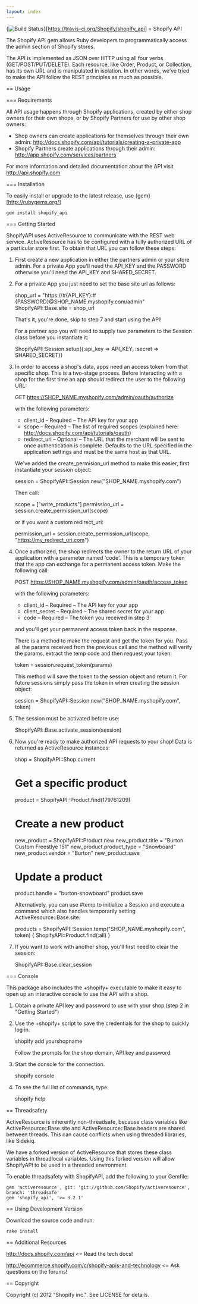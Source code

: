 ```yaml
---
layout: index
---
```


{<img src="https://travis-ci.org/Shopify/shopify_api.png?branch=master" alt="Build Status" />}[https://travis-ci.org/Shopify/shopify_api]
= Shopify API

The Shopify API gem allows Ruby developers to programmatically access the admin section of Shopify stores.

The API is implemented as JSON over HTTP using all four verbs (GET/POST/PUT/DELETE). Each resource, like Order, Product, or Collection, has its own URL and is manipulated in isolation. In other words, we’ve tried to make the API follow the REST principles as much as possible.


== Usage

=== Requirements

All API usage happens through Shopify applications, created by either shop owners for their own shops, or by Shopify Partners for use by other shop owners:

* Shop owners can create applications for themselves through their own admin: http://docs.shopify.com/api/tutorials/creating-a-private-app
* Shopify Partners create applications through their admin: http://app.shopify.com/services/partners

For more information and detailed documentation about the API visit http://api.shopify.com


=== Installation

To easily install or upgrade to the latest release, use {gem}[http://rubygems.org/]

    gem install shopify_api


=== Getting Started

ShopifyAPI uses ActiveResource to communicate with the REST web service. ActiveResource has to be configured with a fully authorized URL of a particular store first. To obtain that URL you can follow these steps:

1. First create a new application in either the partners admin or your store admin. For a private App you'll need the API_KEY and the PASSWORD otherwise you'll need the API_KEY and SHARED_SECRET.

2. For a private App you just need to set the base site url as follows:

    shop_url = "https://#{API_KEY}:#{PASSWORD}@SHOP_NAME.myshopify.com/admin"
    ShopifyAPI::Base.site = shop_url

   That's it, you're done, skip to step 7 and start using the API!

   For a partner app you will need to supply two parameters to the Session class before you instantiate it:

    ShopifyAPI::Session.setup({:api_key => API_KEY, :secret => SHARED_SECRET})

3. In order to access a shop's data, apps need an access token from that specific shop. This is a two-stage process. Before interacting with a shop for the first time an app should redirect the user to the following URL:

    GET https://SHOP_NAME.myshopify.com/admin/oauth/authorize

   with the following parameters:

   * client_id – Required – The API key for your app
   * scope – Required – The list of required scopes (explained here: http://docs.shopify.com/api/tutorials/oauth)
   * redirect_uri – Optional – The URL that the merchant will be sent to once authentication is complete. Defaults to the URL specified in the application settings and must be the same host as that URL.

   We've added the create_permision_url method to make this easier, first instantiate your session object:

    session = ShopifyAPI::Session.new("SHOP_NAME.myshopify.com")

   Then call:

    scope = ["write_products"]
    permission_url = session.create_permission_url(scope)

   or if you want a custom redirect_uri:

    permission_url = session.create_permission_url(scope, "https://my_redirect_uri.com")

4. Once authorized, the shop redirects the owner to the return URL of your application with a parameter named 'code'. This is a temporary token that the app can exchange for a permanent access token. Make the following call:

    POST https://SHOP_NAME.myshopify.com/admin/oauth/access_token

   with the following parameters:

   * client_id – Required – The API key for your app
   * client_secret – Required – The shared secret for your app
   * code – Required – The token you received in step 3

   and you'll get your permanent access token back in the response.

   There is a method to make the request and get the token for you. Pass
   all the params received from the previous call and the method will verify
   the params, extract the temp code and then request your token:

    token = session.request_token(params)

   This method will save the token to the session object and return it. For future sessions simply pass the token in when creating the session object:

    session = ShopifyAPI::Session.new("SHOP_NAME.myshopify.com", token)

5. The session must be activated before use:

    ShopifyAPI::Base.activate_session(session)

6. Now you're ready to make authorized API requests to your shop! Data is returned as ActiveResource instances:

    shop = ShopifyAPI::Shop.current

    # Get a specific product
    product = ShopifyAPI::Product.find(179761209)

    # Create a new product
    new_product = ShopifyAPI::Product.new
    new_product.title = "Burton Custom Freestlye 151"
    new_product.product_type = "Snowboard"
    new_product.vendor = "Burton"
    new_product.save

    # Update a product
    product.handle = "burton-snowboard"
    product.save

   Alternatively, you can use #temp to initialize a Session and execute a command which also handles temporarily setting ActiveResource::Base.site:

    products = ShopifyAPI::Session.temp("SHOP_NAME.myshopify.com", token) { ShopifyAPI::Product.find(:all) }

8. If you want to work with another shop, you'll first need to clear the session:

    ShopifyAPI::Base.clear_session


=== Console

This package also includes the +shopify+ executable to make it easy to open up an interactive console to use the API with a shop.

1. Obtain a private API key and password to use with your shop (step 2 in "Getting Started")

2. Use the +shopify+ script to save the credentials for the shop to quickly log in.

    shopify add yourshopname

   Follow the prompts for the shop domain, API key and password.

3. Start the console for the connection.

    shopify console

4. To see the full list of commands, type:

    shopify help


== Threadsafety

ActiveResource is inherently non-threadsafe, because class variables like ActiveResource::Base.site
and ActiveResource::Base.headers are shared between threads. This can cause conflicts when using
threaded libraries, like Sidekiq.

We have a forked version of ActiveResource that stores these class variables in threadlocal
variables. Using this forked version will allow ShopifyAPI to be used in a threaded environment.

To enable threadsafety with ShopifyAPI, add the following to your Gemfile:

    gem 'activeresource', git: 'git://github.com/Shopify/activeresource', branch: 'threadsafe'
    gem 'shopify_api', '>= 3.2.1'

== Using Development Version

Download the source code and run:

    rake install

== Additional Resources

http://docs.shopify.com/api <= Read the tech docs!

http://ecommerce.shopify.com/c/shopify-apis-and-technology <= Ask questions on the forums!

== Copyright

Copyright (c) 2012 "Shopify inc.". See LICENSE for details.
